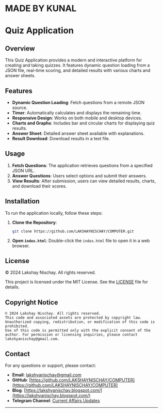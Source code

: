 # MADE BY KUNAL
# Quiz Application

## Overview

This Quiz Application provides a modern and interactive platform for creating and taking quizzes. It features dynamic question loading from a JSON file, real-time scoring, and detailed results with various charts and answer sheets.

## Features

- **Dynamic Question Loading**: Fetch questions from a remote JSON source.
- **Timer**: Automatically calculates and displays the remaining time.
- **Responsive Design**: Works on both mobile and desktop devices.
- **Charts and Graphs**: Includes bar and circular charts for displaying quiz results.
- **Answer Sheet**: Detailed answer sheet available with explanations.
- **Result Download**: Download results in a text file.

## Usage

1. **Fetch Questions**: The application retrieves questions from a specified JSON URL.
2. **Answer Questions**: Users select options and submit their answers.
3. **View Results**: After submission, users can view detailed results, charts, and download their scores.

## Installation

To run the application locally, follow these steps:

1. **Clone the Repository**:
    ```bash
    git clone https://github.com/LAKSHAYNISCHAY/COMPUTER.git
    ```
2. **Open `index.html`**: Double-click the `index.html` file to open it in a web browser.

## License

© 2024 Lakshay Nischay. All rights reserved.

This project is licensed under the MIT License. See the [LICENSE](LICENSE) file for details.

## Copyright Notice

```
© 2024 Lakshay Nischay. All rights reserved.
This code and associated assets are protected by copyright law. Unauthorized copying, redistribution, or modification of this code is prohibited. 
Use of this code is permitted only with the explicit consent of the author. For permission or licensing inquiries, please contact lakshyanischay@gmail.com.
```

## Contact

For any questions or support, please contact:

- **Email**: [lakshyanischay@gmail.com](mailto:lakshyanischay@gmail.com)
- **GitHub**: [https://github.com/LAKSHAYNISCHAY/COMPUTER](https://github.com/LAKSHAYNISCHAY/COMPUTER)
- **Blog**: [https://lakshyanischay.blogspot.com/](https://lakshyanischay.blogspot.com/)
- **Telegram Channel**: [Current Affairs Updates](https://t.me/currentaffairsupdatz)

---
